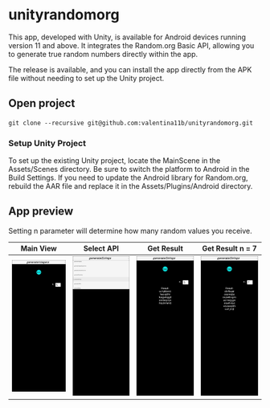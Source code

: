 # unityrandomorg
 
This app, developed with Unity, is available for Android devices running version 11 and above. It integrates the Random.org Basic API, allowing you to generate true random numbers directly within the app.

The release is available, and you can install the app directly from the APK file without needing to set up the Unity project.

## Open project  
```shell
git clone --recursive git@github.com:valentina11b/unityrandomorg.git
```

### Setup Unity Project

To set up the existing Unity project, locate the MainScene in the Assets/Scenes directory. Be sure to switch the platform to Android in the Build Settings. If you need to update the Android library for Random.org, rebuild the AAR file and replace it in the Assets/Plugins/Android directory.

## App preview
Setting n parameter will determine how many random values you receive.

Main View                  |      Select API       |  Get Result               |  Get Result n = 7
:-------------------------:|:---------------------:|:-------------------------:|:-------------------------:
![](images/app_0.jpg)      | ![](images/app_1.jpg) |   ![](images/app_2.jpg)   |   ![](images/app_3.jpg)  
